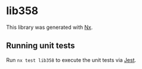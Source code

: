 # lib358

This library was generated with [Nx](https://nx.dev).


## Running unit tests

Run `nx test lib358` to execute the unit tests via [Jest](https://jestjs.io).


